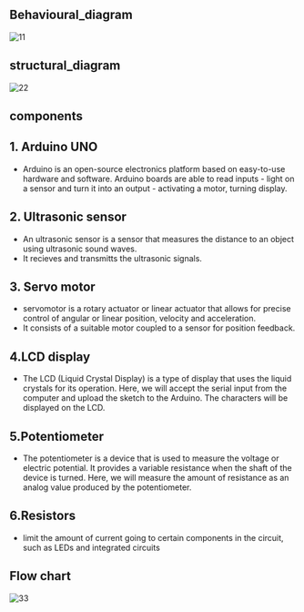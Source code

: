   
## Behavioural_diagram

![11](https://user-images.githubusercontent.com/82749120/155835163-da52c509-a25a-4fee-9e98-af041d66f6be.png)

## structural_diagram

![22](https://user-images.githubusercontent.com/82749120/155835210-a8bfd6ab-feec-4bf6-a044-c4d6632ff52e.png)


## components 

## 1. Arduino UNO

* Arduino is an open-source electronics platform based on easy-to-use hardware and software. Arduino 
  boards are able to read inputs - light on a sensor and turn it into an output - activating a motor, turning display.

## 2. Ultrasonic sensor

* An ultrasonic sensor is a sensor that measures the distance to an object using ultrasonic sound 
  waves.
* It recieves and transmitts the ultrasonic signals.

## 3. Servo motor

*  servomotor  is a rotary actuator or linear actuator that allows for precise control of 
   angular or linear position, velocity and acceleration. 
* It consists of a suitable motor coupled to a sensor for position feedback.

## 4.LCD display

* The LCD (Liquid Crystal Display) is a type of display that uses the liquid crystals for its operation. 
   Here, we will accept the serial input from the computer and upload the sketch to the Arduino. The characters will be displayed on the LCD.

## 5.Potentiometer

* The potentiometer is a device that is used to measure the voltage or electric potential. It provides a 
   variable resistance when the shaft of the device is turned. Here, we will measure the amount of resistance as an analog value produced by the potentiometer.

## 6.Resistors

* limit the amount of current going to certain components in the circuit, such as LEDs and integrated 
  circuits


## Flow chart 

![33](https://user-images.githubusercontent.com/82749120/155837594-f128e5be-ecaf-43ef-a280-3f4cd17355a2.png)


